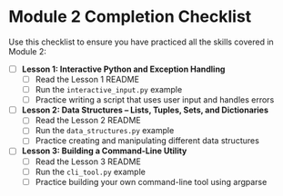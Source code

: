 # Module 2 Completion Checklist

Use this checklist to ensure you have practiced all the skills covered in Module 2:

- [ ] **Lesson 1: Interactive Python and Exception Handling**
  - [ ] Read the Lesson 1 README
  - [ ] Run the `interactive_input.py` example
  - [ ] Practice writing a script that uses user input and handles errors
- [ ] **Lesson 2: Data Structures – Lists, Tuples, Sets, and Dictionaries**
  - [ ] Read the Lesson 2 README
  - [ ] Run the `data_structures.py` example
  - [ ] Practice creating and manipulating different data structures
- [ ] **Lesson 3: Building a Command-Line Utility**
  - [ ] Read the Lesson 3 README
  - [ ] Run the `cli_tool.py` example
  - [ ] Practice building your own command-line tool using argparse
